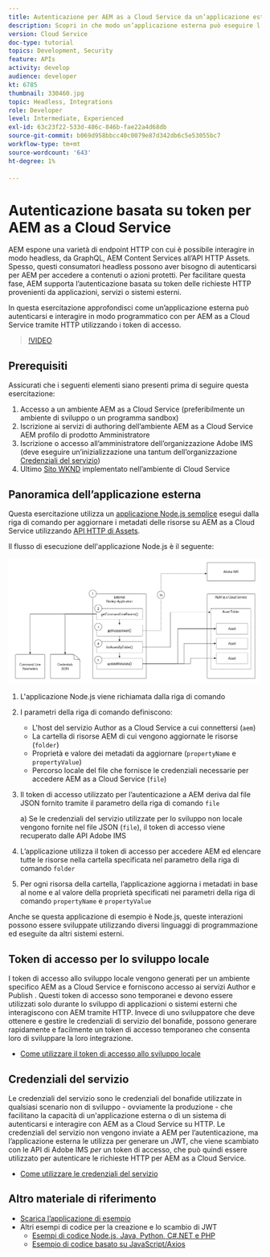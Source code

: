 ```yaml
---
title: Autenticazione per AEM as a Cloud Service da un’applicazione esterna
description: Scopri in che modo un’applicazione esterna può eseguire l’autenticazione e l’interazione programmatiche con AEM as a Cloud Service tramite HTTP utilizzando i token di accesso allo sviluppo locale e le credenziali del servizio.
version: Cloud Service
doc-type: tutorial
topics: Development, Security
feature: APIs
activity: develop
audience: developer
kt: 6785
thumbnail: 330460.jpg
topic: Headless, Integrations
role: Developer
level: Intermediate, Experienced
exl-id: 63c23f22-533d-486c-846b-fae22a4d68db
source-git-commit: b069d958bbcc40c0079e87d342db6c5e53055bc7
workflow-type: tm+mt
source-wordcount: '643'
ht-degree: 1%

---
```


# Autenticazione basata su token per AEM as a Cloud Service

AEM espone una varietà di endpoint HTTP con cui è possibile interagire in modo headless, da GraphQL, AEM Content Services all’API HTTP Assets. Spesso, questi consumatori headless possono aver bisogno di autenticarsi per AEM per accedere a contenuti o azioni protetti. Per facilitare questa fase, AEM supporta l’autenticazione basata su token delle richieste HTTP provenienti da applicazioni, servizi o sistemi esterni.

In questa esercitazione approfondisci come un’applicazione esterna può autenticarsi e interagire in modo programmatico con per AEM as a Cloud Service tramite HTTP utilizzando i token di accesso.

>[!VIDEO](https://video.tv.adobe.com/v/330460/?quality=12&learn=on)

## Prerequisiti

Assicurati che i seguenti elementi siano presenti prima di seguire questa esercitazione:

1. Accesso a un ambiente AEM as a Cloud Service (preferibilmente un ambiente di sviluppo o un programma sandbox)
1. Iscrizione ai servizi di authoring dell’ambiente AEM as a Cloud Service AEM profilo di prodotto Amministratore
1. Iscrizione o accesso all’amministratore dell’organizzazione Adobe IMS (deve eseguire un’inizializzazione una tantum dell’organizzazione [Credenziali del servizio](./service-credentials.md))
1. Ultimo [Sito WKND](https://github.com/adobe/aem-guides-wknd) implementato nell’ambiente di Cloud Service

## Panoramica dell’applicazione esterna

Questa esercitazione utilizza un [applicazione Node.js semplice](./assets/aem-guides_token-authentication-external-application.zip) esegui dalla riga di comando per aggiornare i metadati delle risorse su AEM as a Cloud Service utilizzando [API HTTP di Assets](https://experienceleague.adobe.com/docs/experience-manager-cloud-service/assets/admin/mac-api-assets.html).

Il flusso di esecuzione dell&#39;applicazione Node.js è il seguente:

![Applicazione esterna](./assets/overview/external-application.png)

1. L&#39;applicazione Node.js viene richiamata dalla riga di comando
1. I parametri della riga di comando definiscono:
   + L&#39;host del servizio Author as a Cloud Service a cui connettersi (`aem`)
   + La cartella di risorse AEM di cui vengono aggiornate le risorse (`folder`)
   + Proprietà e valore dei metadati da aggiornare (`propertyName` e `propertyValue`)
   + Percorso locale del file che fornisce le credenziali necessarie per accedere AEM as a Cloud Service (`file`)
1. Il token di accesso utilizzato per l’autenticazione a AEM deriva dal file JSON fornito tramite il parametro della riga di comando `file`

   a) Se le credenziali del servizio utilizzate per lo sviluppo non locale vengono fornite nel file JSON (`file`), il token di accesso viene recuperato dalle API Adobe IMS
1. L’applicazione utilizza il token di accesso per accedere AEM ed elencare tutte le risorse nella cartella specificata nel parametro della riga di comando `folder`
1. Per ogni risorsa della cartella, l’applicazione aggiorna i metadati in base al nome e al valore della proprietà specificati nei parametri della riga di comando `propertyName` e `propertyValue`

Anche se questa applicazione di esempio è Node.js, queste interazioni possono essere sviluppate utilizzando diversi linguaggi di programmazione ed eseguite da altri sistemi esterni.

## Token di accesso per lo sviluppo locale

I token di accesso allo sviluppo locale vengono generati per un ambiente specifico AEM as a Cloud Service e forniscono accesso ai servizi Author e Publish .  Questi token di accesso sono temporanei e devono essere utilizzati solo durante lo sviluppo di applicazioni o sistemi esterni che interagiscono con AEM tramite HTTP. Invece di uno sviluppatore che deve ottenere e gestire le credenziali di servizio del bonafide, possono generare rapidamente e facilmente un token di accesso temporaneo che consenta loro di sviluppare la loro integrazione.

+ [Come utilizzare il token di accesso allo sviluppo locale](./local-development-access-token.md)

## Credenziali del servizio

Le credenziali del servizio sono le credenziali del bonafide utilizzate in qualsiasi scenario non di sviluppo - ovviamente la produzione - che facilitano la capacità di un&#39;applicazione esterna o di un sistema di autenticarsi e interagire con AEM as a Cloud Service su HTTP. Le credenziali del servizio non vengono inviate a AEM per l’autenticazione, ma l’applicazione esterna le utilizza per generare un JWT, che viene scambiato con le API di Adobe IMS _per_ un token di accesso, che può quindi essere utilizzato per autenticare le richieste HTTP per AEM as a Cloud Service.

+ [Come utilizzare le credenziali del servizio](./service-credentials.md)

## Altro materiale di riferimento

+ [Scarica l’applicazione di esempio](./assets/aem-guides_token-authentication-external-application.zip)
+ Altri esempi di codice per la creazione e lo scambio di JWT
   + [Esempi di codice Node.js, Java, Python, C#.NET e PHP](https://www.adobe.io/authentication/auth-methods.html#!AdobeDocs/adobeio-auth/master/JWT/samples/samples.md)
   + [Esempio di codice basato su JavaScript/Axios](https://github.com/adobe/aemcs-api-client-lib)
